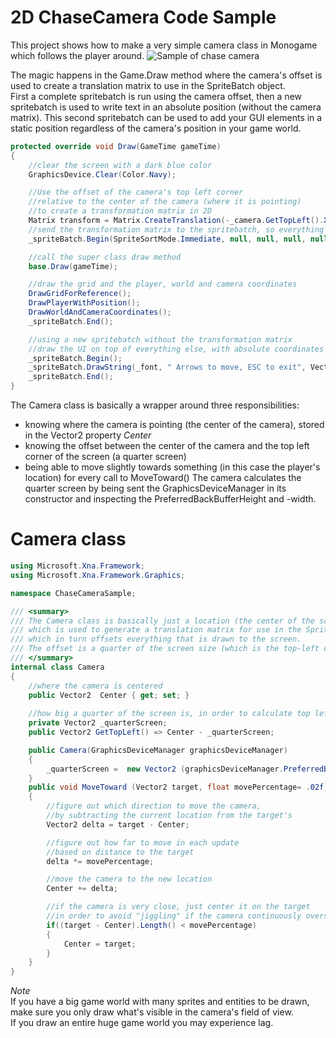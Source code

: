 # 2D ChaseCamera Code Sample
This project shows how to make a very simple camera class in Monogame which follows the player around.
![Sample of chase camera](https://github.com/xnafan/2DChaseCameraSample/blob/master/ChaseCameraSample.gif)

The magic happens in the Game.Draw method where the camera's offset is used to create a translation matrix to use in the SpriteBatch object.  
First a complete spritebatch is run using the camera offset, then a new spritebatch is used to write text in an absolute position (without the camera matrix). 
This second spritebatch can be used to add your GUI elements in a static position regardless of the camera's position in your game world.

```C#
protected override void Draw(GameTime gameTime)
{
    //clear the screen with a dark blue color
    GraphicsDevice.Clear(Color.Navy);

    //Use the offset of the camera's top left corner
    //relative to the center of the camera (where it is pointing)
    //to create a transformation matrix in 2D
    Matrix transform = Matrix.CreateTranslation(-_camera.GetTopLeft().X, -_camera.GetTopLeft().Y, 0);
    //send the transformation matrix to the spritebatch, so everything is drawn relative to the camera
    _spriteBatch.Begin(SpriteSortMode.Immediate, null, null, null, null, null, transform);

    //call the super class draw method
    base.Draw(gameTime);

    //draw the grid and the player, world and camera coordinates
    DrawGridForReference();
    DrawPlayerWithPosition();
    DrawWorldAndCameraCoordinates();
    _spriteBatch.End();

    //using a new spritebatch without the transformation matrix
    //draw the UI on top of everything else, with absolute coordinates
    _spriteBatch.Begin();
    _spriteBatch.DrawString(_font, " Arrows to move, ESC to exit", Vector2.One * 10, Color.Cyan);
    _spriteBatch.End();
}
```  

The Camera class is basically a wrapper around three responsibilities:  
- knowing where the camera is pointing (the center of the camera), stored in the Vector2 property *Center*
- knowing the offset between the center of the camera and the top left corner of the screen (a quarter screen)
- being able to move slightly towards something (in this case the player's location) for every call to MoveToward()
The camera calculates the quarter screen by being sent the GraphicsDeviceManager in its constructor and inspecting the PreferredBackBufferHeight and -width.
# Camera class
```C# 
using Microsoft.Xna.Framework;
using Microsoft.Xna.Framework.Graphics;

namespace ChaseCameraSample;

/// <summary>
/// The Camera class is basically just a location (the center of the screen)
/// which is used to generate a translation matrix for use in the SpriteBatch.Begin method
/// which in turn offsets everything that is drawn to the screen.
/// The offset is a quarter of the screen size (which is the top-left corner of the screen)
/// </summary>
internal class Camera
{
    //where the camera is centered
    public Vector2  Center { get; set; }
    
    //how big a quarter of the screen is, in order to calculate top left corner
    private Vector2 _quarterScreen;
    public Vector2 GetTopLeft() => Center - _quarterScreen;

    public Camera(GraphicsDeviceManager graphicsDeviceManager)
    {
        _quarterScreen =  new Vector2 (graphicsDeviceManager.PreferredBackBufferWidth/2, graphicsDeviceManager.PreferredBackBufferHeight/2);
    }
    public void MoveToward (Vector2 target, float movePercentage= .02f)
    {
        //figure out which direction to move the camera,
        //by subtracting the current location from the target's
        Vector2 delta = target - Center;

        //figure out how far to move in each update
        //based on distance to the target
        delta *= movePercentage;

        //move the camera to the new location
        Center += delta;

        //if the camera is very close, just center it on the target
        //in order to avoid "jiggling" if the camera continuously overshoots the target
        if((target - Center).Length() < movePercentage)
        {
            Center = target;
        }
    }
}
```

*Note*  
If you have a big game world with many sprites and entities to be drawn, make sure you only draw what's visible in the camera's field of view.  
If you draw an entire huge game world you may experience lag.
